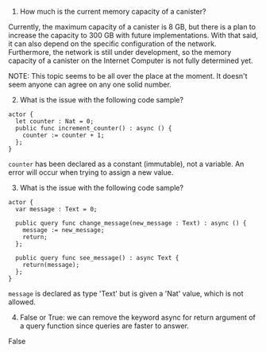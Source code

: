 1. How much is the current memory capacity of a canister?

Currently, the maximum capacity of a canister is 8 GB, but there is a plan to increase the capacity to 300 GB with future implementations.
With that said, it can also depend on the specific configuration of the network.  Furthermore, the network is still under development, so the memory capacity of a canister on the Internet Computer is not fully determined yet.

NOTE: This topic seems to be all over the place at the moment. It doesn't seem anyone can agree on any one solid number.


2. What is the issue with the following code sample?
```
actor {
  let counter : Nat = 0;
  public func increment_counter() : async () {
    counter := counter + 1;
  };
}
```

`counter` has been declared as a constant (immutable), not a variable. An error will occur when trying to assign a new value.


3. What is the issue with the following code sample?
```
actor {
  var message : Text = 0;

  public query func change_message(new_message : Text) : async () {
    message := new_message;
    return;
  };
  
  public query func see_message() : async Text {
    return(message);
  };
}
```

`message` is declared as type 'Text' but is given a 'Nat' value, which is not allowed.


4. False or True: we can remove the keyword async for return argument of a query function since queries are faster to answer.

False
